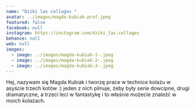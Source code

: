```yaml
---
name: "Dziki las collages "
avatar: ../images/magda-kubiak-prof.jpeg
featured: false
facebook: null
instagram: https://instagram.com/dziki_las.collages
behance: null
web: null
images:
  - image: ../images/magda-kubiak-1-.jpeg
  - image: ../images/magda-kubiak-2-.jpeg
  - image: ../images/magda-kubiak-3-.jpeg
---
```

Hej, nazywam się Magda Kubiak i tworzę prace w technice kolażu w asyście trzech kotów :) jeden z nich pilnuje, żeby były serie dowcipne, drugi dramatyczne, a trzeci leci w fantastykę i to właśnie możecie znaleźć w moich kolażach.